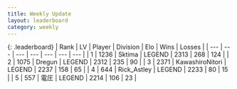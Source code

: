 ```yaml
---
title: Weekly Update
layout: leaderboard
category: weekly
---
```


{: .leaderboard}
| Rank | LV | Player | Division | Elo | Wins | Losses |
| --- | --- | --- | --- | --- | --- | --- |
| <span data-change="10">1</span> | 1236 | <span title="ID: 353063">Sktima</span> | LEGEND | <span data-change="218">2313</span> | <span data-change="114">268</span> | <span data-change="32">124</span> |
| <span data-change="25">2</span> | 1075 | <span title="ID: 337810">Dregun</span> | LEGEND | <span data-change="243">2312</span> | <span data-change="110">235</span> | <span data-change="27">90</span> |
| <span data-change="2">3</span> | 2371 | <span title="ID: 164871">KawashiroNitori</span> | LEGEND | <span data-change="69">2237</span> | <span data-change="31">158</span> | <span data-change="6">65</span> |
| <span data-change="-1">4</span> | 644 | <span title="ID: 466583">Rick_Astley</span> | LEGEND | <span data-change="62">2233</span> | <span data-change="32">80</span> | <span data-change="8">15</span> |
| <span data-change="-4">5</span> | 557 | <span title="ID: 407707">電圧</span> | LEGEND | <span data-change="-5">2214</span> | <span data-change="2">106</span> | <span data-change="1">23</span> |